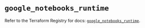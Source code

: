 # `google_notebooks_runtime`

Refer to the Terraform Registry for docs: [`google_notebooks_runtime`](https://registry.terraform.io/providers/hashicorp/google/6.25.0/docs/resources/notebooks_runtime).
